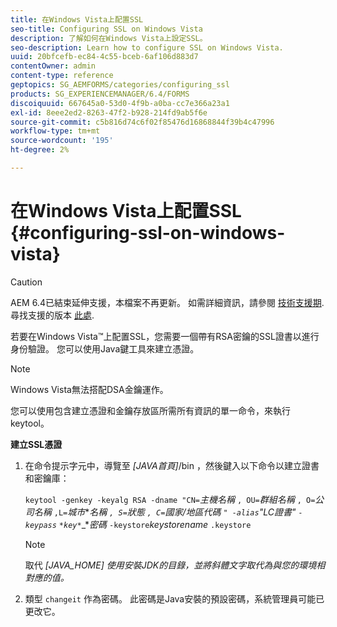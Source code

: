 ```yaml
---
title: 在Windows Vista上配置SSL
seo-title: Configuring SSL on Windows Vista
description: 了解如何在Windows Vista上設定SSL。
seo-description: Learn how to configure SSL on Windows Vista.
uuid: 20bfcefb-ec84-4c55-bceb-6af106d883d7
contentOwner: admin
content-type: reference
geptopics: SG_AEMFORMS/categories/configuring_ssl
products: SG_EXPERIENCEMANAGER/6.4/FORMS
discoiquuid: 667645a0-53d0-4f9b-a0ba-cc7e366a23a1
exl-id: 8eee2ed2-8263-47f2-b928-214fd9ab5f6e
source-git-commit: c5b816d74c6f02f85476d16868844f39b4c47996
workflow-type: tm+mt
source-wordcount: '195'
ht-degree: 2%

---
```


# 在Windows Vista上配置SSL {#configuring-ssl-on-windows-vista}

>[!CAUTION]
>
>AEM 6.4已結束延伸支援，本檔案不再更新。 如需詳細資訊，請參閱 [技術支援期](https://helpx.adobe.com//tw/support/programs/eol-matrix.html). 尋找支援的版本 [此處](https://experienceleague.adobe.com/docs/).

若要在Windows Vista™上配置SSL，您需要一個帶有RSA密鑰的SSL證書以進行身份驗證。 您可以使用Java鍵工具來建立憑證。

>[!NOTE]
>
>Windows Vista無法搭配DSA金鑰運作。

您可以使用包含建立憑證和金鑰存放區所需所有資訊的單一命令，來執行keytool。

**建立SSL憑證**

1. 在命令提示字元中，導覽至 *[JAVA首頁]*/bin ，然後鍵入以下命令以建立證書和密鑰庫：

   `keytool -genkey -keyalg RSA -dname "CN=`*主機名稱* `, OU=`*群組名稱* `, O=`*公司名稱* `,L=`*城市******名稱* `, S=`*狀態* `, C=`*國家/地區代碼* `" -alias`*&quot;LC證書&quot;* `-keypass` `*key*`*_**密碼* `-keystore`*keystorename* `.keystore`

   >[!NOTE]
   >
   >取代 *[JAVA_HOME] 使用安裝JDK的目錄，並將斜體文字取代為與您的環境相對應的值。*

1. 類型 `changeit` 作為密碼。 此密碼是Java安裝的預設密碼，系統管理員可能已更改它。
